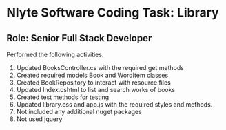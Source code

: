 # Nlyte Software Coding Task: Library
## Role: Senior Full Stack Developer

Performed the following activities. 
1. Updated BooksController.cs with the required get methods
2. Created required models Book and WordItem classes
3. Created BookRepository to interact with resource files
4. Updated Index.cshtml to list and search works of books
5. Created test methods for testing
6. Updated library.css and app.js with the required styles and methods.
7. Not included any additional nuget packages
8. Not used jquery
